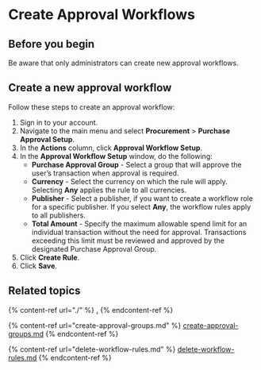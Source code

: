 # Create Approval Workflows

## Before you begin

Be aware that only administrators can create new approval workflows.&#x20;

## Create a new approval workflow

Follow these steps to create an approval workflow:

1. Sign in to your account.&#x20;
2. Navigate to the main menu and select **Procurement**  > **Purchase Approval Setup**.&#x20;
3. In the **Actions** column, click **Approval Workflow Setup**.
4. In the **Approval Workflow Setup** window, do the following:&#x20;
   * **Purchase Approval Group** - Select a group that will approve the user’s transaction when approval is required.
   * **Currency** - Select the currency on which the rule will apply. Selecting **Any** applies the rule to all currencies.
   * **Publisher** -  Select a publisher, if you want to create a workflow role for a specific publisher. If you select **Any**, the workflow rules apply to all publishers.
   * **Total Amount** - Specify the maximum allowable spend limit for an individual transaction without the need for approval. Transactions exceeding this limit must be reviewed and approved by the designated Purchase Approval Group.
5. Click **Create Rule**.
6. Click **Save**.

## Related topics

{% content-ref url="./" %}
[.](./)
{% endcontent-ref %}

{% content-ref url="create-approval-groups.md" %}
[create-approval-groups.md](create-approval-groups.md)
{% endcontent-ref %}

{% content-ref url="delete-workflow-rules.md" %}
[delete-workflow-rules.md](delete-workflow-rules.md)
{% endcontent-ref %}

